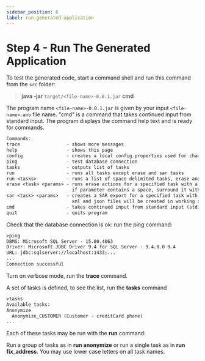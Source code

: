 ```yaml
---
sidebar_position: 6
label: run-generated-application
---
```


# Step 4 - Run The Generated Application

To test the generated code, start a command shell and run this command from the `src` folder:

> **java -jar** `target/<file-name>-0.0.1.jar` **cmd**

The program name `<file-name>-0.0.1.jar` is given by your input `<file-name>.ano` file name. "cmd" is a command that takes continued input from standard input. The program displays the command help text and is ready for commands.

```txt
Commands:
trace                 - shows more messages
help                  - shows this page
config                - creates a local config.properties used for changing connection parameters
ping                  - test database connection
tasks                 - outputs list of tasks
run                   - runs all tasks except erase and sar tasks
run <tasks>           - runs a list of space delimited tasks, erase and sar actions are excluded
erase <task> <params> - runs erase actions for a specified task with a series of space delimited parameters
                        if parameter contains a space, surround it with quotation marks
sar <task> <params>   - creates a SAR export for a specified task with a series of space delimited parameters
                        xml and json files will be created in working directory
cmd                   - takes continued input from standard input (stdin)
quit                  - quits program
```

Check that the database connection is ok: run the ping command:

```txt
>ping
DBMS: Microsoft SQL Server - 15.00.4063
Driver: Microsoft JDBC Driver 9.4 for SQL Server - 9.4.0.0 9.4
URL: jdbc:sqlserver://localhost:1433;...
...
Connection successful
```

Turn on verbose mode, run the **trace** command.

A set of tasks is defined, to see the list, run the **tasks** command

```txt
>tasks
Available tasks:
Anonymize
  Anonymize_CUSTOMER (Customer - creditCard phone)
...
```

Each of these tasks may be run with the **run** command:

Run a group of tasks as in **run anonymize** or run a single task as in **run fix_address**.
You may use lower case letters on all task names.
